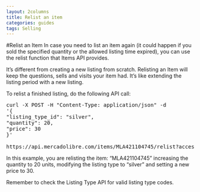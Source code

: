 ```yaml
---
layout: 2columns
title: Relist an item
categories: guides
tags: Selling
---
```


#Relist an Item
In case you need to list an item again (it could happen if you sold the specified quantity or the allowed listing time expired), you can use the relist function that Items API provides.

It’s different from creating a new listing from scratch. Relisting an Item will keep the questions, sells and visits your item had. It’s like extending the listing period with a new listing.

To relist a finished listing, do the following API call:

<pre class="terminal">
curl -X POST -H "Content-Type: application/json" -d
'{
"listing_type_id": "silver",
"quantity": 20,
"price": 30
}'

https://api.mercadolibre.com/items/MLA421104745/relist?access_token=$ACCESS_TOKEN
</pre>
In this example, you are relisting the item: “MLA421104745” increasing the quantity to 20 units, modifying the listing type to “silver” and setting a new price to 30.

Remember to check the Listing Type API for valid listing type codes.

